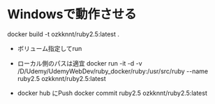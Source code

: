 # Windowsで動作させる

docker build -t ozkknnt/ruby2.5:latest .

- ボリューム指定してrun

- ローカル側のパスは適宜
docker run -it -d -v /D/Udemy/UdemyWebDev/ruby_docker/ruby:/usr/src/ruby --name ruby2.5 ozkknnt/ruby2.5:latest

- docker hub にPush
docker commit ruby2.5 ozkknnt/ruby2.5:latest
